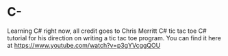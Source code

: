 # C-
Learning C# right now, all credit goes to Chris Merritt C# tic tac toe C# tutorial for his direction on writing a tic tac toe program.
You can find  it here at https://www.youtube.com/watch?v=p3gYVcggQOU

